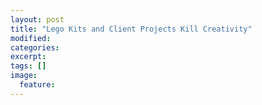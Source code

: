 ```yaml
---
layout: post
title: "Lego Kits and Client Projects Kill Creativity"
modified:
categories: 
excerpt:
tags: []
image:
  feature:
---
```


